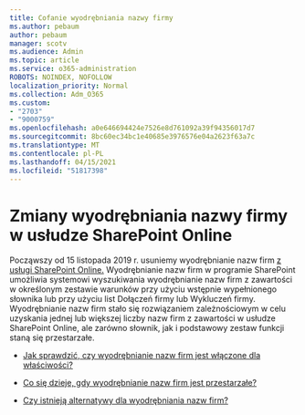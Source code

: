 ```yaml
---
title: Cofanie wyodrębniania nazwy firmy
ms.author: pebaum
author: pebaum
manager: scotv
ms.audience: Admin
ms.topic: article
ms.service: o365-administration
ROBOTS: NOINDEX, NOFOLLOW
localization_priority: Normal
ms.collection: Adm_O365
ms.custom:
- "2703"
- "9000759"
ms.openlocfilehash: a0e646694424e7526e8d761092a39f94356017d7
ms.sourcegitcommit: 8bc60ec34bc1e40685e3976576e04a2623f63a7c
ms.translationtype: MT
ms.contentlocale: pl-PL
ms.lasthandoff: 04/15/2021
ms.locfileid: "51817398"
---
```

# <a name="changes-to-company-name-extraction-in-sharepoint-online"></a>Zmiany wyodrębniania nazwy firmy w usłudze SharePoint Online

Począwszy od 15 listopada 2019 r. usuniemy wyodrębnianie nazw firm [z usługi SharePoint Online.](https://docs.microsoft.com/sharepoint/changes-to-company-name-extraction-in-sharepoint-online) Wyodrębnianie nazw firm w programie SharePoint umożliwia systemowi wyszukiwania wyodrębnianie nazw firm z zawartości w określonym zestawie warunków przy użyciu wstępnie wypełnionego słownika lub przy użyciu list Dołączeń firmy lub Wykluczeń firmy. Wyodrębnianie nazw firm stało się rozwiązaniem zależnościowym w celu uzyskania jednej lub większej liczby nazw firm z zawartości w usłudze SharePoint Online, ale zarówno słownik, jak i podstawowy zestaw funkcji staną się przestarzałe.

- [Jak sprawdzić, czy wyodrębnianie nazw firm jest włączone dla właściwości?](https://docs.microsoft.com/sharepoint/changes-to-company-name-extraction-in-sharepoint-online#how-do-i-know-if-company-name-extraction-is-enabled-for-a-property)

- [Co się dzieje, gdy wyodrębnianie nazw firm jest przestarzałe?](https://docs.microsoft.com/sharepoint/changes-to-company-name-extraction-in-sharepoint-online#what-happens-when-company-name-extraction-is-deprecated) 

- [Czy istnieją alternatywy dla wyodrębniania nazw firm?](https://docs.microsoft.com/sharepoint/changes-to-company-name-extraction-in-sharepoint-online#are-there-alternatives-to-company-name-extraction) 